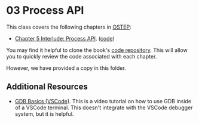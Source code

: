# 03 Process API

This class covers the following chapters in [OSTEP](https://pages.cs.wisc.edu/~remzi/OSTEP/):

- [Chapter 5 Interlude: Process API](https://pages.cs.wisc.edu/~remzi/OSTEP/cpu-api.pdf). ([code](https://github.com/remzi-arpacidusseau/ostep-code/tree/master/cpu-api))

You may find it helpful to clone the book's [code repository](https://github.com/remzi-arpacidusseau/ostep-code). This will allow you to quickly review the code associated with each chapter.

However, we have provided a copy in this folder.

## Additional Resources

- [GDB Basics (VSCode)](https://youtu.be/u6iXfpBDU3w). This is a video tutorial on how to use GDB inside of a VSCode terminal. This doesn't integrate with the VSCode debugger system, but it is helpful.
